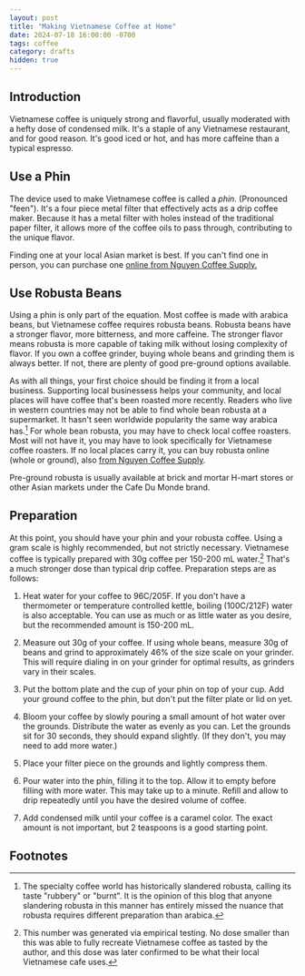 ```yaml
---
layout: post
title: "Making Vietnamese Coffee at Home"
date: 2024-07-18 16:00:00 -0700
tags: coffee
category: drafts
hidden: true
--- 
```


<!-- Insert target audience statement -->

## Introduction 
Vietnamese coffee is uniquely strong and flavorful, usually moderated with a 
hefty dose of condensed milk. It's a staple of any Vietnamese restaurant, and 
for good reason. It's good iced or hot, and has more caffeine than a typical 
espresso. 

## Use a Phin
The device used to make Vietnamese coffee is called a *phin*. (Pronounced "feen"). 
It's a four piece metal filter that effectively acts as a drip coffee maker. 
Because it has a metal filter with holes instead of the traditional paper filter,
it allows more of the coffee oils to pass through, contributing to the unique
flavor. 

Finding one at your local Asian market is best. If you can't find one in person, 
you can purchase one [online from Nguyen Coffee Supply.](https://nguyencoffeesupply.com/products/vietnamese-phin-filter-coffee-press?variant=29653223833667)

## Use Robusta Beans
Using a phin is only part of the equation. Most coffee is made with arabica 
beans, but Vietnamese coffee requires robusta beans. Robusta beans have a 
stronger flavor, more bitterness, and more caffeine. The stronger flavor means
robusta is more capable of taking milk without losing complexity of flavor. If 
you own a coffee grinder, buying whole beans and grinding them is always better.
If not, there are plenty of good pre-ground options available. 

As with all things, your first choice should be finding it from a local business.
Supporting local businessess helps your community, and local places will have
coffee that's been roasted more recently. Readers who live in western countries 
may not be able to find whole bean robusta at a supermarket. It hasn't seen 
worldwide popularity the same way arabica has.[^1] For whole bean robusta, you
may have to check local coffee roasters. Most will not have it, you may have to
look specifically for Vietnamese coffee roasters. If no local places carry it, 
you can buy robusta online (whole or ground), also [from Nguyen Coffee Supply](https://nguyencoffeesupply.com/products/hanoi-dark-roast?variant=42595658662146). 

Pre-ground robusta is usually available at brick and mortar H-mart stores or
other Asian markets under the Cafe Du Monde brand. 

<!-- Insert image of Cafe du Monde -->

## Preparation
At this point, you should have your phin and your robusta coffee. Using a gram
scale is highly recommended, but not strictly necessary. Vietnamese coffee is 
typically prepared with 30g coffee per 150-200 mL water.[^2] That's a much stronger
dose than typical drip coffee. Preparation steps are as follows: 

1. Heat water for your coffee to 96C/205F. If you don't have a thermometer or 
temperature controlled kettle, boiling (100C/212F) water is 
also acceptable. You can use as much or as little water as you desire, but the
recommended amount is 150-200 mL. 

2. Measure out 30g of your coffee. If using whole beans, measure 30g of beans
and grind to approximately 46% of the size scale on your grinder. This will 
require dialing in on your grinder for optimal results, as grinders vary in 
their scales. 

3. Put the bottom plate and the cup of your phin on top of your cup. Add your 
ground coffee to the phin, but don't put the filter plate or lid on yet. 

4. Bloom your coffee by slowly pouring a small amount of hot water over the 
grounds. Distribute the water as evenly as you can. Let the grounds sit for 
30 seconds, they should expand slightly. (If they don't, you may need to add 
more water.)

5. Place your filter piece on the grounds and lightly compress them. 

6. Pour water into the phin, filling it to the top. Allow it to empty before
filling with more water. This may take up to a minute. Refill and allow to drip
repeatedly until you have the desired volume of coffee. 

7. Add condensed milk until your coffee is a caramel color. The exact amount is
not important, but 2 teaspoons is a good starting point. 

<!-- Insert photo of making vietnamese coffee in a glass cup -->



## Footnotes
[^1]: The specialty coffee world has historically slandered robusta, calling its
taste "rubbery" or "burnt". It is the opinion of this blog that anyone slandering
robusta in this manner has entirely missed the nuance that robusta requires 
different preparation than arabica.

[^2]: This number was generated via empirical testing. No dose smaller than this
was able to fully recreate Vietnamese coffee as tasted by the author, and this
dose was later confirmed to be what their local Vietnamese cafe uses. 
